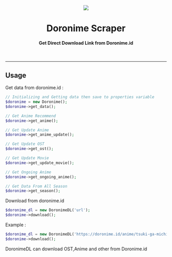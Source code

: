 <p align="center">
<img src="https://i.pinimg.com/originals/a3/1b/ec/a31becfcb76c2a3d73118c2b7b302b0b.png"  align="center"/>
</p>
<h1 align="center"> Doronime Scraper </h1>
<h4 align="center"> Get Direct Download Link from Doronime.id<br/></h4>
<br/>

---

## Usage
Get data from doronime.id :

```php
// Initializing and Getting data then save to properties variable
$doronime = new Doronime();
$doronime->get_data();

// Get Anime Recommend
$doronime->get_anime();

// Get Update Anime
$doronime->get_anime_update();

// Get Update OST
$doronime->get_ost();

// Get Update Movie
$doronime->get_update_movie();

// Get Ongoing Anime
$doronime->get_ongoing_anime();

// Get Data From All Season
$doronime->get_season();
```

Download from doronime.id

```php
$doronime_dl = new DoronimeDL('url');
$doronime->download();
```

Example : 

```php
$doronime_dl = new DoronimeDL('https://doronime.id/anime/tsuki-ga-michibiku-isekai-douchuu/episode-8');
$doronime->download();
```

DoronimeDL can download OST,Anime and other from Doronime.id
